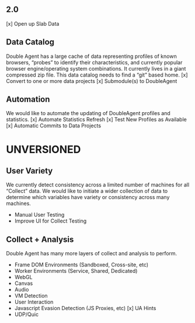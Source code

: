 ## 2.0
[x] Open up Slab Data

## Data Catalog
Double Agent has a large cache of data representing profiles of known browsers, “probes” to identify their characteristics, and currently popular browser engine/operating system combinations. It currently lives in a giant compressed zip file. This data catalog needs to find a “git” based home.
[x] Convert to one or more data projects
[x] Submodule(s) to DoubleAgent

## Automation
We would like to automate the updating of DoubleAgent profiles and statistics.
[x] Automate Statistics Refresh
[x] Test New Profiles as Available
[x] Automatic Commits to Data Projects

# UNVERSIONED

## User Variety
We currently detect consistency across a limited number of machines for all “Collect” data. We would like to initiate a wider collection of data to determine which variables have variety or consistency across many machines.
- Manual User Testing
- Improve UI for Collect Testing

## Collect + Analysis
Double Agent has many more layers of collect and analysis to perform.
- Frame DOM Environments (Sandboxed, Cross-site, etc)
- Worker Environments (Service, Shared, Dedicated)
- WebGL
- Canvas
- Audio
- VM Detection
- User Interaction
- Javascript Evasion Detection (JS Proxies, etc)
[x] UA Hints
- UDP/Quic
